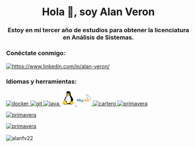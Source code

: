 <h1 align="center">Hola 👋, soy Alan Veron</h1>
<h3 align="center">Estoy en mi tercer año de estudios para obtener la licenciatura en Análisis de Sistemas.</h3>

<h3 align="left">Conéctate conmigo:</h3>
<p align="left">
<a href="https://linkedin.com/in/https://www.linkedin.com/in/alan -veron/" target="en blanco"><img align="center" src="https://raw.githubusercontent.com/rahuldkjain/github-profile-readme-generator/master/src/images/icons/Social/ vinculado-en-alt.svg" alt="https://www.linkedin.com/in/alan-veron/" height="30" width="40" /></a>
</p>

<h3 align="left">Idiomas y herramientas:</h3>
<p align="left"> <a href="https://www.docker.com/" target="_blank" rel="noreferrer"> <img src="https://raw.githubusercontent.com/ devicons/devicon/master/icons/docker/docker-original-wordmark.svg" alt="docker" width="40" height="40"/> </a> <a href="https://git- scm.com/" target="_blank" rel="noreferrer"> <img src="https://www.vectorlogo.zone/logos/git-scm/git-scm-icon.svg" alt="git" ancho="40" altura="40"/> </a> <a href="https://www.java.com" target="_blank" rel="noreferrer"> <img src="https:/ /raw.githubusercontent.com/devicons/devicon/master/icons/java/java-original.svg" alt="java" width="40" height="40"/> </a> <a href="https://www. linux.org/" target="_blank" rel="noreferrer"> <img src="https://raw.githubusercontent.com/devicons/devicon/master/icons/linux/linux-original.svg" alt=" linux" width="40" height="40"/> </a> <a href="https://www.mysql.com/" target="_blank" rel="noreferrer"> <img src=" https://raw.githubusercontent.com/devicons/devicon/master/icons/mysql/mysql-original-wordmark.svg" alt="mysql" width="40" height="40"/> </a> <a href="https://postman.com" target="_blank" rel="noreferrer"> <img src="https://www.vectorlogo.zone/logos/getpostman/getpostman-icon.svg" alt= "cartero" width="40" height="40"/> </a> <a href="https://spring.io/" target="_blank" rel="noreferrer"> <img src="https ://www.vectorlogo.zone/logos/springio/springio-icon.svg" alt="primavera" ancho="40" altura="40"/> </a> </p></a> <a href="https://spring.io/" target="_blank" rel="noreferrer"> <img src="https://www.vectorlogo.zone/logos/springio/springio- icono.svg" alt="primavera" ancho="40" altura="40"/> </a> </p></a> <a href="https://spring.io/" target="_blank" rel="noreferrer"> <img src="https://www.vectorlogo.zone/logos/springio/springio- icono.svg" alt="primavera" ancho="40" altura="40"/> </a> </p>

<p><img align="center" src="https://github-readme-stats.vercel.app/api/top-langs?username=alanfv22&show_icons=true&locale=en&layout=compact" alt="alanfv22" /> </p>

<!---
alanfv22/alanfv22 is a ✨ special ✨ repository because its `README.md` (this file) appears on your GitHub profile.
You can click the Preview link to take a look at your changes.
--->
